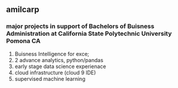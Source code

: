 ## amilcarp
### major projects in support of Bachelors of Buisness Administration at California State Polytechnic University Pomona CA 
1. Buisness Intelligence for exce;
2. 2 advance analytics, python/pandas
3. early stage data science experienace
4. cloud infrastructure (cloud 9 IDE)
5. supervised machine learning
